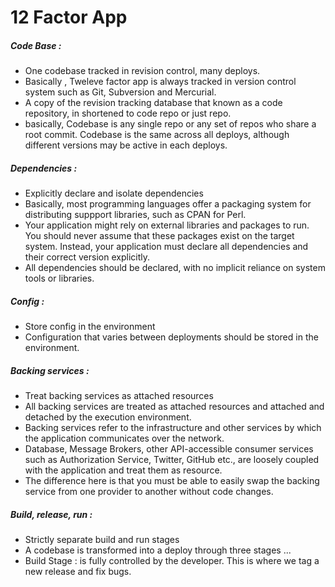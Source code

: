 # 12 Factor App
##### Code Base :
- One codebase tracked in revision control, many deploys.
- Basically , Tweleve factor app is always tracked in version control system such as Git, Subversion and Mercurial.
- A copy of the revision tracking database that known as a code repository, in shortened to code repo or just repo.
- basically, Codebase is any single repo or any set of repos who share a root commit.
Codebase is the same across all deploys, although different versions may be active in each deploys.
##### Dependencies :
- Explicitly declare and isolate dependencies
- Basically, most programming languages offer a packaging system for distributing suppport libraries, such as CPAN for Perl.
- Your application might rely on external libraries and packages to run. You should never assume that these packages exist on the target system. Instead, your application must declare all dependencies and their correct version explicitly.
- All dependencies should be declared, with no implicit reliance on system tools or libraries.
##### Config :
- Store config in the environment
- Configuration that varies between deployments should be stored in the environment.

##### Backing services :
- Treat backing services as attached resources
- All backing services are treated as attached resources and attached and detached by the execution environment.
- Backing services refer to the infrastructure and other services by which the application communicates over the network.
- Database, Message Brokers, other API-accessible consumer services such as Authorization Service, Twitter, GitHub etc., are loosely coupled with the application and treat them as resource.
- The difference here is that you must be able to easily swap the backing service from one provider to another without code changes.
##### Build, release, run :
- Strictly separate build and run stages
- A codebase is transformed into a deploy through three stages ...
- Build Stage : is fully controlled by the developer. This is where we tag a new release and fix bugs.